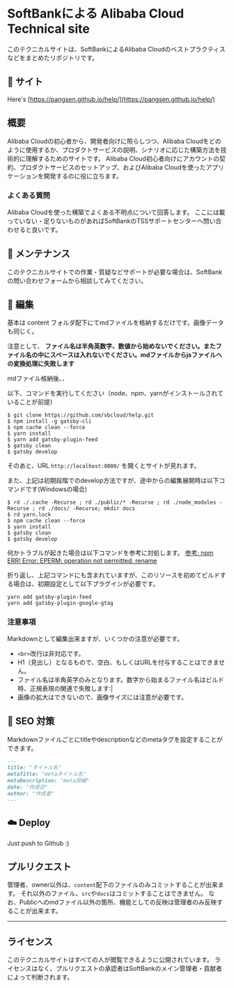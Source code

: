 # SoftBankによる Alibaba Cloud Technical site
このテクニカルサイトは、SoftBankによるAlibaba Cloudのベストプラクティスなどをまとめたリポジトリです。

## 🔗 サイト

Here's [https://pangsen.github.io/help/](https://pangsen.github.io/help/)

## 概要
Alibaba Cloudの初心者から、開発者向けに照らしつつ、Alibaba Cloudをどのように使用するか、プロダクトサービスの説明、シナリオに応じた構築方法を技術的に理解するためのサイトです。
Alibaba Cloud初心者向けにアカウントの契約、プロダクトサービスのセットアップ、およびAlibaba Cloudを使ったアプリケーションを開発するのに役に立ちます。

### よくある質問
Alibaba Cloudを使った構築でよくある不明点について回答します。
ここには載っていない・足りないものがあればSoftBankのTSSサポートセンターへ問い合わせると良いです。

## 🔧 メンテナンス
このテクニカルサイトでの作業・質疑などサポートが必要な場合は、SoftBankの問い合わせフォームから相談してみてください。


## 🚀 編集

基本は content フォルダ配下にてmdファイルを格納するだけです。画像データも同じく。

注意として、
**ファイル名は半角英数字、数値から始めないでください。またファイル名の中にスペースは入れないでください。mdファイルからjsファイルへの変換処理に失敗します**


mdファイル格納後、、

以下、コマンドを実行してください（node、npm、yarnがインストールされていることが前提）

```
$ git clone https://github.com/sbcloud/help.git
$ npm install -g gatsby-cli
$ npm cache clean --force
$ yarn install
$ yarn add gatsby-plugin-feed
$ gatsby clean
$ gatsby develop
```


そのあと、URL `http://localhost:8000/` を開くとサイトが見れます。

また、上記は初期段階でのdevelop方法ですが、途中からの編集展開時は以下コマンドです(Windowsの場合)

```
$ rd ./.cache -Recurse ; rd ./public/* -Recurse ; rd ./node_modules -Recurse ; rd ./docs/ -Recurse; mkdir docs
$ rd yarn.lock
$ npm cache clean --force
$ yarn install
$ gatsby clean
$ gatsby develop
```


何かトラブルが起きた場合は以下コマンドを参考に対処します。
[参考: npm ERR! Error: EPERM: operation not permitted, rename](https://stackoverflow.com/questions/39293636/npm-err-error-eperm-operation-not-permitted-rename/43987591)

折り返し、上記コマンドにも含まれていますが、このリソースを初めてビルドする場合は、初期設定として以下プラグインが必要です。
```
yarn add gatsby-plugin-feed
yarn add gatsby-plugin-google-gtag
```

### 注意事項
Markdownとして編集出来ますが、いくつかの注意が必要です。

* ` <br> `改行は非対応です。
* H1（見出し）となるもので、空白、もしくはURLを付与することはできません。
* ファイル名は半角英字のみとなります。数字から始まるファイル名はビルド時、正規表現の関連で失敗します:|
* 画像の拡大はできないので、画像サイズには注意が必要です。


## 🤖 SEO 対策

Markdownファイルごとにtitleやdescriptionなどのmetaタグを設定することができます。

```markdown
---
title: "タイトル名"
metaTitle: "metaタイトル名"
metaDescription: "meta詳細"
date: "作成日"
author: "作成者"
---
```
## ☁️ Deploy

Just push to Github :)


## プルリクエスト
管理者、owner以外は、`content`配下のファイルのみコミットすることが出来ます。
それ以外のファイル、`src`や`docs`はコミットすることはできません。
なお、Publicへのmdファイル以外の箇所、機能としての反映は管理者のみ反映することが出来ます。

---
## ライセンス
このテクニカルサイトはすべての人が閲覧できるように公開されています。
ライセンスはなく、プルリクエストの承認者はSoftBankのメイン管理者・貢献者によって判断されます。


